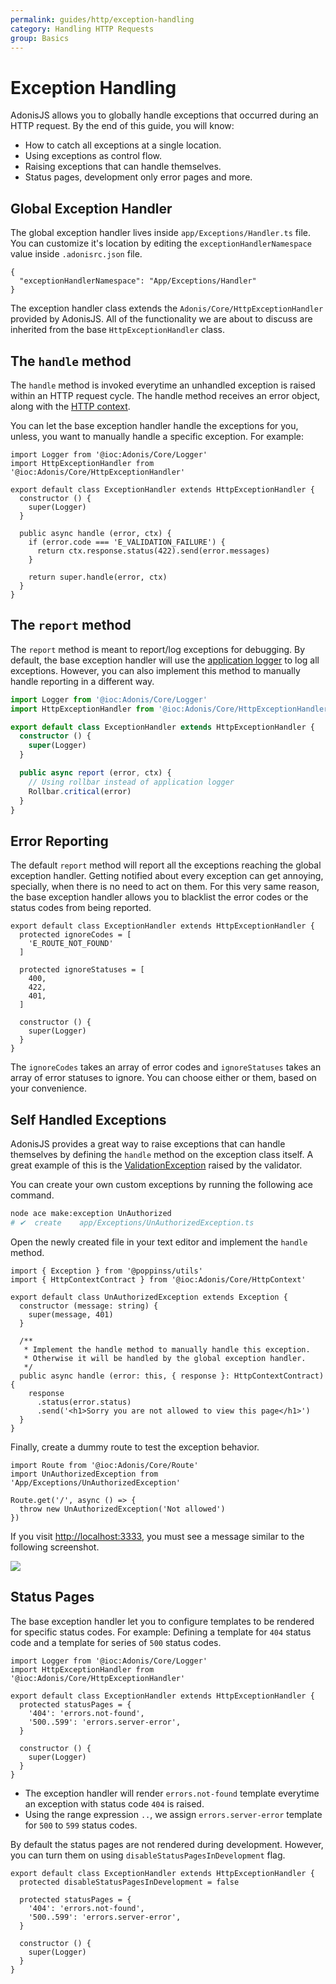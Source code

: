 ```yaml
---
permalink: guides/http/exception-handling
category: Handling HTTP Requests
group: Basics
---
```


# Exception Handling
AdonisJS allows you to globally handle exceptions that occurred during an HTTP request. By the end of this guide, you will know:

- How to catch all exceptions at a single location.
- Using exceptions as control flow.
- Raising exceptions that can handle themselves.
- Status pages, development only error pages and more.

## Global Exception Handler
The global exception handler lives inside `app/Exceptions/Handler.ts` file. You can customize it's location by editing the `exceptionHandlerNamespace` value inside `.adonisrc.json` file.

```json{}{.adonisrc.json}
{
  "exceptionHandlerNamespace": "App/Exceptions/Handler"
}
```

The exception handler class extends the `Adonis/Core/HttpExceptionHandler` provided by AdonisJS. All of the functionality we are about to discuss are inherited from the base `HttpExceptionHandler` class.

## The `handle` method
The `handle` method is invoked everytime an unhandled exception is raised within an HTTP request cycle. The handle method receives an error object, along with the [HTTP context](introduction#http-context).

You can let the base exception handler handle the exceptions for you, unless, you want to manually handle a specific exception. For example:

```ts{10-12}
import Logger from '@ioc:Adonis/Core/Logger'
import HttpExceptionHandler from '@ioc:Adonis/Core/HttpExceptionHandler'

export default class ExceptionHandler extends HttpExceptionHandler {
  constructor () {
    super(Logger)
  }

  public async handle (error, ctx) {
    if (error.code === 'E_VALIDATION_FAILURE') {
      return ctx.response.status(422).send(error.messages)
    }

    return super.handle(error, ctx)
  }
}
```

## The `report` method
The `report` method is meant to report/log exceptions for debugging. By default, the base exception handler will use the [application logger](logger) to log all exceptions. However, you can also implement this method to manually handle reporting in a different way.

```ts
import Logger from '@ioc:Adonis/Core/Logger'
import HttpExceptionHandler from '@ioc:Adonis/Core/HttpExceptionHandler'

export default class ExceptionHandler extends HttpExceptionHandler {
  constructor () {
    super(Logger)
  }

  public async report (error, ctx) {
    // Using rollbar instead of application logger
    Rollbar.critical(error)
  }
}
```

## Error Reporting
The default `report` method will report all the exceptions reaching the global exception handler. Getting notified about every exception can get annoying, specially, when there is no need to act on them. For this very same reason, the base exception handler allows you to blacklist the error codes or the status codes from being reported.

```ts{2,4,6-10}
export default class ExceptionHandler extends HttpExceptionHandler {
  protected ignoreCodes = [
    'E_ROUTE_NOT_FOUND'
  ]

  protected ignoreStatuses = [
    400,
    422,
    401,
  ]

  constructor () {
    super(Logger)
  }
}
```

The `ignoreCodes` takes an array of error codes and `ignoreStatuses` takes an array of error statuses to ignore. You can choose either or them, based on your convenience.

## Self Handled Exceptions
AdonisJS provides a great way to raise exceptions that can handle themselves by defining the `handle` method on the exception class itself. A great example of this is the [ValidationException](https://github.com/adonisjs/validator/blob/develop/src/ValidationException/index.ts) raised by the validator.

You can create your own custom exceptions by running the following ace command.

```sh
node ace make:exception UnAuthorized
# ✔  create    app/Exceptions/UnAuthorizedException.ts
```

Open the newly created file in your text editor and implement the `handle` method.

```ts{}{app/Exceptions/UnAuthorizedException.ts}
import { Exception } from '@poppinss/utils'
import { HttpContextContract } from '@ioc:Adonis/Core/HttpContext'

export default class UnAuthorizedException extends Exception {
  constructor (message: string) {
    super(message, 401)
  }

  /**
   * Implement the handle method to manually handle this exception.
   * Otherwise it will be handled by the global exception handler.
   */
  public async handle (error: this, { response }: HttpContextContract) {
    response
      .status(error.status)
      .send('<h1>Sorry you are not allowed to view this page</h1>')
  }
}
```

Finally, create a dummy route to test the exception behavior.

```ts{}{start/routes.ts}
import Route from '@ioc:Adonis/Core/Route'
import UnAuthorizedException from 'App/Exceptions/UnAuthorizedException'

Route.get('/', async () => {
  throw new UnAuthorizedException('Not allowed')
})
```

If you visit [http://localhost:3333](http://localhost:3333), you must see a message similar to the following screenshot.

![](https://res.cloudinary.com/adonis-js/image/upload/q_auto,w_700,f_auto,fl_lossy/v1582479120/adonisjs.com/self-handled-exception.png)


## Status Pages
The base exception handler let you to configure templates to be rendered for specific status codes. For example: Defining a template for `404` status code and a template for series of `500` status codes.

```ts{5-8}
import Logger from '@ioc:Adonis/Core/Logger'
import HttpExceptionHandler from '@ioc:Adonis/Core/HttpExceptionHandler'

export default class ExceptionHandler extends HttpExceptionHandler {
  protected statusPages = {
    '404': 'errors.not-found',
    '500..599': 'errors.server-error',
  }

  constructor () {
    super(Logger)
  }
}
```

- The exception handler will render `errors.not-found` template everytime an exception with status code `404` is raised.
- Using the range expression `..`, we assign `errors.server-error` template for `500` to `599` status codes.

By default the status pages are not rendered during development. However, you can turn them on using `disableStatusPagesInDevelopment` flag.

```ts{2}
export default class ExceptionHandler extends HttpExceptionHandler {
  protected disableStatusPagesInDevelopment = false

  protected statusPages = {
    '404': 'errors.not-found',
    '500..599': 'errors.server-error',
  }

  constructor () {
    super(Logger)
  }
}
```
